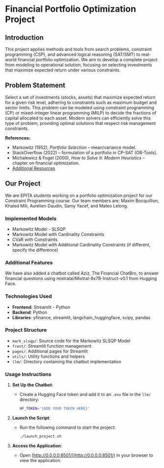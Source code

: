 # Financial Portfolio Optimization Project

## Introduction

This project applies methods and tools from search problems, constraint programming (CSP), and advanced logical reasoning (SAT/SMT) to real-world financial portfolio optimization. We aim to develop a complete project from modeling to operational solution, focusing on selecting investments that maximize expected return under various constraints.

## Problem Statement

Select a set of investments (stocks, assets) that maximize expected return for a given risk level, adhering to constraints such as maximum budget and sector limits. This problem can be modeled using constraint programming (CP) or mixed-integer linear programming (MILP) to decide the fractions of capital allocated to each asset. Modern solvers can efficiently solve this type of problem, providing optimal solutions that respect risk management constraints.

**References:**
- Markowitz (1952), *Portfolio Selection* – mean/variance model.
- StackOverflow (2022) – formulation of a portfolio in CP-SAT (OR-Tools).
- Michalewicz & Fogel (2000), *How to Solve It: Modern Heuristics* – chapter on financial optimization.
- [Additional Resources](https://drive.google.com/file/d/1KPokq-5Z_aj_T5ysXyqnFebaoefpKU-6/view?usp=sharing)

## Our Project

We are EPITA students working on a portfolio optimization project for our Constraint Programming course. Our team members are: Maxim Bocquillion, Khaled Mili, Aurélien Daudin, Samy Yacef, and Mateo Lelong.

### Implemented Models

- Markowitz Model - SLSQP
- Markowitz Model with Cardinality Constraints
- CVaR with Constraints
- Markowitz Model with Additional Cardinality Constraints (if different, specify the difference)

### Additional Features

We have also added a chatbot called Aziz, The Financial ChatBro, to answer financial questions using mistralai/Mixtral-8x7B-Instruct-v0.1 from Hugging Face.

### Technologies Used

- **Frontend**: Streamlit - Python
- **Backend**: Python
- **Libraries**: yfinance, streamlit, langchain_huggingface, scipy, pandas

### Project Structure

- `mark_slsqp/`: Source code for the Markowitz SLSQP Model
- `front/`: Streamlit function management
- `pages/`: Additional pages for Streamlit
- `utils/`: Utility functions and helpers
- `llm/`: Directory containing the chatbot implementation

### Usage Instructions

1. **Set Up the Chatbot**:
   - Create a Hugging Face token and add it to an `.env` file in the `llm/` directory:
     ```bash
     HF_TOKEN='{ADD YOUR TOKEN HERE}'
     ```

2. **Launch the Script**:
   - Run the following command to start the project:
     ```bash
     ./launch_project.sh
     ```

3. **Access the Application**:
   - Open [http://0.0.0.0:8501/](http://0.0.0.0:8501/) in your browser to view the application.
